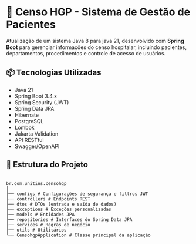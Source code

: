 # 🏥 Censo HGP - Sistema de Gestão de Pacientes

Atualização de um sistema Java 8 para java 21, desenvolvido com **Spring Boot** para gerenciar informações do censo hospitalar, incluindo pacientes, departamentos, procedimentos e controle de acesso de usuários.

## 📦 Tecnologias Utilizadas

- Java 21
- Spring Boot 3.4.x
- Spring Security (JWT)
- Spring Data JPA
- Hibernate
- PostgreSQL
- Lombok
- Jakarta Validation
- API RESTful
- Swagger/OpenAPI

## 📁 Estrutura do Projeto

```text

br.com.unitins.censohgp
│
├── configs # Configurações de segurança e filtros JWT
├── controllers # Endpoints REST
├── dtos # DTOs (entrada e saída de dados)
├── exceptions # Exceções personalizadas
├── models # Entidades JPA
├── repositories # Interfaces do Spring Data JPA
├── services # Regras de negócio
├── utils # Utilitários
└── CensohgpApplication # Classe principal da aplicação

```
